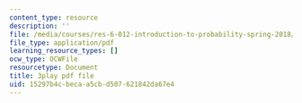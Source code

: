 ```yaml
---
content_type: resource
description: ''
file: /media/courses/res-6-012-introduction-to-probability-spring-2018/15297b4cbecaa5cbd507621842da67e4_fMHJPEcoC08.pdf
file_type: application/pdf
learning_resource_types: []
ocw_type: OCWFile
resourcetype: Document
title: 3play pdf file
uid: 15297b4c-beca-a5cb-d507-621842da67e4
---
```

